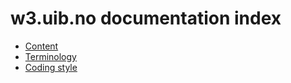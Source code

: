 w3.uib.no documentation index
================================

* [Content](content.html)
* [Terminology](terms.html)
* [Coding style](style.html)
